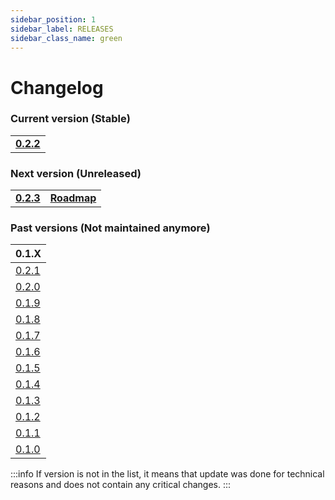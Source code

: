 ```yaml
---
sidebar_position: 1
sidebar_label: RELEASES
sidebar_class_name: green
---
```


# Changelog

### Current version (Stable)

|   |
|---|
|__[0.2.2](/docs/changelog/0.2.2)__|

### Next version (Unreleased)

|   |   |
|---|---|
|__[0.2.3](/docs/changelog/0.2.3)__| __[Roadmap](/roadmap)__|

### Past versions (Not maintained anymore)

| 0.1.X |
|---|
| [0.2.1](/docs/changelog/0.2.1) |
| [0.2.0](/docs/changelog/0.2.0) |
| [0.1.9](/docs/changelog/0.1.9) |
| [0.1.8](/docs/changelog/0.1.8) |
| [0.1.7](/docs/changelog/0.1.7) |
| [0.1.6](/docs/changelog/0.1.6) |
| [0.1.5](/docs/changelog/0.1.5) |
| [0.1.4](/docs/changelog/0.1.4) |
| [0.1.3](/docs/changelog/0.1.3) |
| [0.1.2](/docs/changelog/0.1.2) |
| [0.1.1](/docs/changelog/0.1.1) |
| [0.1.0](/docs/changelog/0.1.0) |

:::info
If version is not in the list, it means that update was done for technical reasons and does not contain any critical changes.
:::
